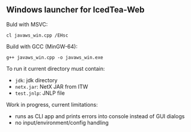 Windows launcher for IcedTea-Web
--------------------------------

Buld with MSVC:

    cl javaws_win.cpp /EHsc

Build with GCC (MinGW-64):

    g++ javaws_win.cpp -o javaws_win.exe

To run it current directory must contain:

 - `jdk`: jdk directory
 - `netx.jar`: NetX JAR from ITW
 - `test.jnlp`: JNLP file

 Work in progress, current limitations:

  - runs as CLI app and prints errors into console instead of GUI dialogs
  - no input/environment/config handling
